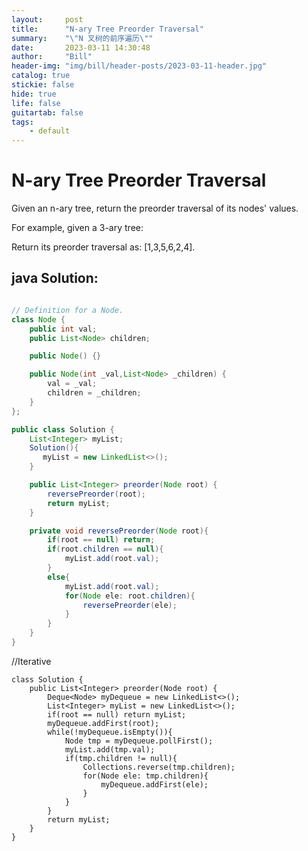 ```yaml
---
layout:     post
title:      "N-ary Tree Preorder Traversal"
summary:    "\"N 叉树的前序遍历\""
date:       2023-03-11 14:30:48
author:     "Bill"
header-img: "img/bill/header-posts/2023-03-11-header.jpg"
catalog: true
stickie: false
hide: true
life: false
guitartab: false
tags:
    - default
---
```


# N-ary Tree Preorder Traversal


Given an n-ary tree, return the preorder traversal of its nodes' values.

For example, given a 3-ary tree:


Return its preorder traversal as: [1,3,5,6,2,4].

## java Solution:
```java

// Definition for a Node.
class Node {
    public int val;
    public List<Node> children;

    public Node() {}

    public Node(int _val,List<Node> _children) {
        val = _val;
        children = _children;
    }
};

public class Solution {
    List<Integer> myList;
    Solution(){
       myList = new LinkedList<>();
    }

    public List<Integer> preorder(Node root) {
        reversePreorder(root);
        return myList;
    }

    private void reversePreorder(Node root){
        if(root == null) return;
        if(root.children == null){
            myList.add(root.val);
        }
        else{
            myList.add(root.val);
            for(Node ele: root.children){
                reversePreorder(ele);
            }
        }
    }
}
```

//Iterative

```
class Solution {
    public List<Integer> preorder(Node root) {
        Deque<Node> myDequeue = new LinkedList<>();
        List<Integer> myList = new LinkedList<>();
        if(root == null) return myList;
        myDequeue.addFirst(root);
        while(!myDequeue.isEmpty()){
            Node tmp = myDequeue.pollFirst();
            myList.add(tmp.val);
            if(tmp.children != null){
                Collections.reverse(tmp.children);
                for(Node ele: tmp.children){
                    myDequeue.addFirst(ele);
                }
            }
        }
        return myList;
    }
}
```

